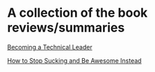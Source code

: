 A collection of the book reviews/summaries
=================================

[Becoming a Technical Leader](summaries/001-becoming-a-technical-leader.md)

[How to Stop Sucking and Be Awesome Instead](002-how-to-stop-sucking-and-be-awesome-instead.md)
